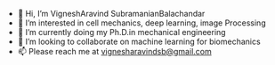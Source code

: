 - 👋 Hi, I’m VigneshAravind SubramanianBalachandar
- 👀 I’m interested in cell mechanics, deep learning, image Processing
- 🌱 I’m currently doing my Ph.D.in mechanical engineering 
- 💞️ I’m looking to collaborate on machine learning for biomechanics
- 📫 Please reach me at vignesharavindsb@gmail.com

<!---
vi356761/vi356761 is a ✨ special ✨ repository because its `README.md` (this file) appears on your GitHub profile.
You can click the Preview link to take a look at your changes.
--->

